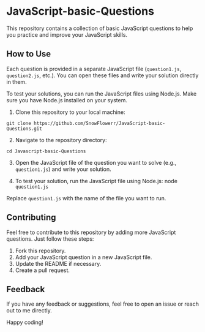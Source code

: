 # JavaScript-basic-Questions

This repository contains a collection of basic JavaScript questions to help you practice and improve your JavaScript skills.

## How to Use

Each question is provided in a separate JavaScript file (`question1.js`, `question2.js`, etc.). You can open these files and write your solution directly in them.

To test your solutions, you can run the JavaScript files using Node.js. Make sure you have Node.js installed on your system.

1. Clone this repository to your local machine:
```
git clone https://github.com/SnowFlowerr/JavaScript-basic-Questions.git
```

2. Navigate to the repository directory:
```
cd Javascript-basic-Questions
```

3. Open the JavaScript file of the question you want to solve (e.g., `question1.js`) and write your solution.

4. To test your solution, run the JavaScript file using Node.js:
node `question1.js`

Replace `question1.js` with the name of the file you want to run.

## Contributing

Feel free to contribute to this repository by adding more JavaScript questions. Just follow these steps:

1. Fork this repository.
2. Add your JavaScript question in a new JavaScript file.
3. Update the README if necessary.
4. Create a pull request.

## Feedback

If you have any feedback or suggestions, feel free to open an issue or reach out to me directly.

Happy coding!
